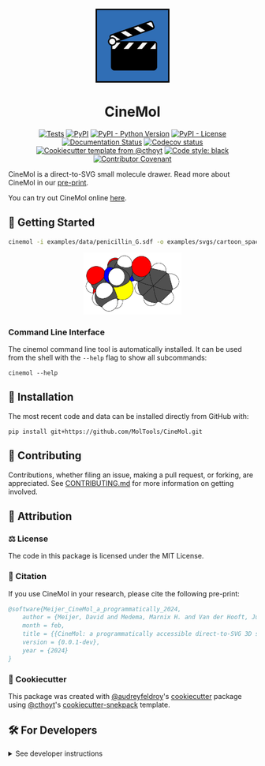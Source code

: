 <p align="center">
  <img src="./logo.png" height="150">
</p>

<h1 align="center">
  CineMol
</h1>

<p align="center">
    <a href="https://github.com/MolTools/CineMol/actions/workflows/tests.yml">
        <img alt="Tests" src="https://github.com/MolTools/CineMol/actions/workflows/tests.yml/badge.svg" /></a>
    <a href="https://pypi.org/project/cinemol">
        <img alt="PyPI" src="https://img.shields.io/pypi/v/cinemol" /></a>
    <a href="https://pypi.org/project/cinemol">
        <img alt="PyPI - Python Version" src="https://img.shields.io/pypi/pyversions/cinemol" /></a>
    <a href="https://github.com/MolTools/CineMol/blob/main/LICENSE">
        <img alt="PyPI - License" src="https://img.shields.io/pypi/l/cinemol" /></a>
    <a href='https://cinemol.readthedocs.io/en/latest/?badge=latest'>
        <img src='https://readthedocs.org/projects/cinemol/badge/?version=latest' alt='Documentation Status' /></a>
    <a href="https://codecov.io/gh/MolTools/CineMol/branch/main">
        <img src="https://codecov.io/gh/MolTools/CineMol/branch/main/graph/badge.svg" alt="Codecov status" /></a>  
    <a href="https://github.com/cthoyt/cookiecutter-python-package">
        <img alt="Cookiecutter template from @cthoyt" src="https://img.shields.io/badge/Cookiecutter-snekpack-blue" /></a>
    <a href='https://github.com/psf/black'>
        <img src='https://img.shields.io/badge/code%20style-black-000000.svg' alt='Code style: black' /></a>
    <a href="https://github.com/MolTools/CineMol/blob/main/.github/CODE_OF_CONDUCT.md">
        <img src="https://img.shields.io/badge/Contributor%20Covenant-2.1-4baaaa.svg" alt="Contributor Covenant"/></a>
</p>


CineMol is a direct-to-SVG small molecule drawer. Read more about CineMol in our [pre-print](https://chemrxiv.org/engage/chemrxiv/article-details/65bbb3c966c1381729bd6e27). 

You can try out CineMol online [here](https://moltools.bioinformatics.nl/cinemol).

## 💪 Getting Started

```bash
cinemol -i examples/data/penicillin_G.sdf -o examples/svgs/cartoon_spacefilling.svg -s spacefilling -l cartoon -r 100 -sc 10.0 --hs --vb
```

<p align="center">
    <img src="examples/svgs/cartoon_spacefilling.svg" width=200 height=125>
</p>

### Command Line Interface

The cinemol command line tool is automatically installed. It can
be used from the shell with the `--help` flag to show all subcommands:

```shell
cinemol --help
```

## 🚀 Installation

<!-- Uncomment this section after your first ``tox -e finish``
The most recent release can be installed from
[PyPI](https://pypi.org/project/cinemol/) with:

```shell
pip install cinemol
```
-->

The most recent code and data can be installed directly from GitHub with:

```shell
pip install git+https://github.com/MolTools/CineMol.git
```

## 👐 Contributing

Contributions, whether filing an issue, making a pull request, or forking, are appreciated. See
[CONTRIBUTING.md](https://github.com/MolTools/CineMol/blob/main/.github/CONTRIBUTING.md) for more information on getting involved.

## 👋 Attribution

### ⚖️ License

The code in this package is licensed under the MIT License.

### 📖 Citation

If you use CineMol in your research, please cite the following pre-print:

```bibtex
@software{Meijer_CineMol_a_programmatically_2024,
    author = {Meijer, David and Medema, Marnix H. and Van der Hooft, Justin J. J.},
    month = feb,
    title = {{CineMol: a programmatically accessible direct-to-SVG 3D small molecule drawer}},
    version = {0.0.1-dev},
    year = {2024}
}
```

### 🍪 Cookiecutter

This package was created with [@audreyfeldroy](https://github.com/audreyfeldroy)'s
[cookiecutter](https://github.com/cookiecutter/cookiecutter) package using [@cthoyt](https://github.com/cthoyt)'s
[cookiecutter-snekpack](https://github.com/cthoyt/cookiecutter-snekpack) template.

## 🛠️ For Developers

<details>
  <summary>See developer instructions</summary>

The final section of the README is for if you want to get involved by making a code contribution.

### Development Installation

To install in development mode, use the following:

```bash
git clone git+https://github.com/MolTools/CineMol.git
cd CineMol
pip install -e .
```

### 🥼 Testing

After cloning the repository and installing `tox` with `pip install tox`, the unit tests in the `tests/` folder can be
run reproducibly with:

```shell
tox
```

Additionally, these tests are automatically re-run with each commit in a
[GitHub Action](https://github.com/MolTools/CineMol/actions?query=workflow%3ATests).

### 📖 Building the Documentation

The documentation can be built locally using the following:

```shell
git clone git+https://github.com/MolTools/CineMol.git
cd CineMol
tox -e docs
open docs/build/html/index.html
``` 

The documentation automatically installs the package as well as the `docs`
extra specified in the [`setup.cfg`](setup.cfg). `sphinx` plugins
like `texext` can be added there. Additionally, they need to be added to the
`extensions` list in [`docs/source/conf.py`](docs/source/conf.py).

The documentation can be deployed to [ReadTheDocs](https://readthedocs.io) using 
[this guide](https://docs.readthedocs.io/en/stable/intro/import-guide.html).
The [`.readthedocs.yml`](.readthedocs.yml) YAML file contains all the configuration you'll need.
You can also set up continuous integration on GitHub to check not only that
Sphinx can build the documentation in an isolated environment (i.e., with ``tox -e docs-test``)
but also that [ReadTheDocs can build it too](https://docs.readthedocs.io/en/stable/pull-requests.html).

### 📦 Making a Release

After installing the package in development mode and installing
`tox` with `pip install tox`, the commands for making a new release are contained within the `finish` environment
in `tox.ini`. Run the following from the shell:

```shell
tox -e finish
```

This script does the following:

1. Uses [Bump2Version](https://github.com/c4urself/bump2version) to switch the version number in the `setup.cfg`,
   `src/cinemol/version.py`, and [`docs/source/conf.py`](docs/source/conf.py) to not have the `-dev` suffix
2. Packages the code in both a tar archive and a wheel using [`build`](https://github.com/pypa/build)
3. Uploads to PyPI using [`twine`](https://github.com/pypa/twine). Be sure to have a `.pypirc` file
   configured to avoid the need for manual input at this step
4. Push to GitHub. You'll need to make a release going with the commit where the version was bumped.
5. Bump the version to the next patch. If you made big changes and want to bump the version by minor, you can
   use `tox -e bumpversion -- minor` after.

</details>